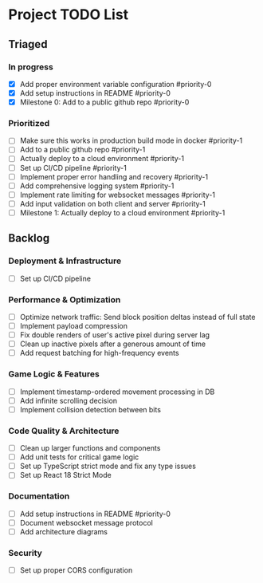 # Project TODO List

## Triaged

### In progress

- [x] Add proper environment variable configuration #priority-0
- [x] Add setup instructions in README #priority-0
- [x] Milestone 0: Add to a public github repo #priority-0

### Prioritized

- [ ] Make sure this works in production build mode in docker #priority-1
- [ ] Add to a public github repo #priority-1
- [ ] Actually deploy to a cloud environment #priority-1
- [ ] Set up CI/CD pipeline #priority-1
- [ ] Implement proper error handling and recovery #priority-1
- [ ] Add comprehensive logging system #priority-1
- [ ] Implement rate limiting for websocket messages #priority-1
- [ ] Add input validation on both client and server #priority-1
- [ ] Milestone 1: Actually deploy to a cloud environment #priority-1

## Backlog

### Deployment & Infrastructure

- [ ] Set up CI/CD pipeline

### Performance & Optimization

- [ ] Optimize network traffic: Send block position deltas instead of full state
- [ ] Implement payload compression
- [ ] Fix double renders of user's active pixel during server lag
- [ ] Clean up inactive pixels after a generous amount of time
- [ ] Add request batching for high-frequency events

### Game Logic & Features

- [ ] Implement timestamp-ordered movement processing in DB
- [ ] Add infinite scrolling decision
- [ ] Implement collision detection between bits

### Code Quality & Architecture

- [ ] Clean up larger functions and components
- [ ] Add unit tests for critical game logic
- [ ] Set up TypeScript strict mode and fix any type issues
- [ ] Set up React 18 Strict Mode

### Documentation

- [ ] Add setup instructions in README #priority-0
- [ ] Document websocket message protocol
- [ ] Add architecture diagrams

### Security

- [ ] Set up proper CORS configuration
